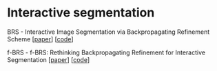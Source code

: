 # Interactive segmentation

BRS - Interactive Image Segmentation via Backpropagating Refinement Scheme 
[[paper](https://vcg.seas.harvard.edu/publications/interactive-image-segmentation-via-backpropagating-refinement-scheme/paper)]
[[code](https://github.com/wdjang/BRS-Interactive_segmentation)]

f-BRS - f-BRS: Rethinking Backpropagating Refinement for Interactive Segmentation
[[paper](https://arxiv.org/pdf/2001.10331.pdf)]
[[code](https://github.com/saic-vul/fbrs_interactive_segmentation)]
